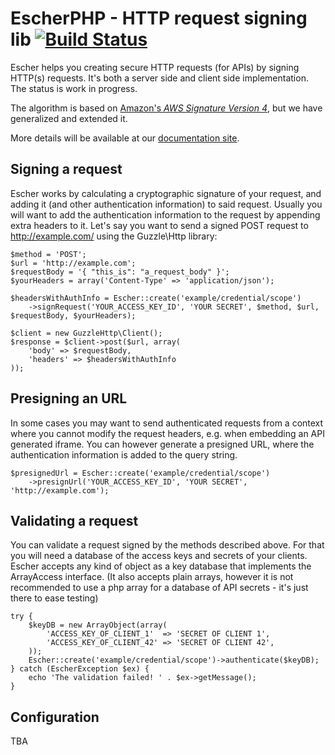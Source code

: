 EscherPHP - HTTP request signing lib [![Build Status](https://travis-ci.org/emartech/escher-php.svg?branch=master)](https://travis-ci.org/emartech/escher-php)
===================================

Escher helps you creating secure HTTP requests (for APIs) by signing HTTP(s) requests. It's both a server side and client side implementation. The status is work in progress.

The algorithm is based on [Amazon's _AWS Signature Version 4_](http://docs.aws.amazon.com/AmazonS3/latest/API/sig-v4-authenticating-requests.html), but we have generalized and extended it.

More details will be available at our [documentation site](https://documentation.emarsys.com/).


Signing a request
-----------------

Escher works by calculating a cryptographic signature of your request, and adding it (and other authentication information) to said request.
Usually you will want to add the authentication information to the request by appending extra headers to it.
Let's say you want to send a signed POST request to http://example.com/ using the Guzzle\Http library:

    $method = 'POST';
    $url = 'http://example.com';
    $requestBody = '{ "this_is": "a_request_body" }';
    $yourHeaders = array('Content-Type' => 'application/json');

    $headersWithAuthInfo = Escher::create('example/credential/scope')
        ->signRequest('YOUR_ACCESS_KEY_ID', 'YOUR SECRET', $method, $url, $requestBody, $yourHeaders);

    $client = new GuzzleHttp\Client();
    $response = $client->post($url, array(
        'body' => $requestBody,
        'headers' => $headersWithAuthInfo
    ));

Presigning an URL
-----------------

In some cases you may want to send authenticated requests from a context where you cannot modify the request headers, e.g. when embedding an API generated iframe.
You can however generate a presigned URL, where the authentication information is added to the query string.

    $presignedUrl = Escher::create('example/credential/scope')
        ->presignUrl('YOUR_ACCESS_KEY_ID', 'YOUR SECRET', 'http://example.com');


Validating a request
--------------------

You can validate a request signed by the methods described above. For that you will need a database of the access keys and secrets of your clients.
Escher accepts any kind of object as a key database that implements the ArrayAccess interface. (It also accepts plain arrays, however it is not recommended to use a php array for a database of API secrets - it's just there to ease testing)

    try {
        $keyDB = new ArrayObject(array(
            'ACCESS_KEY_OF_CLIENT_1'  => 'SECRET OF CLIENT 1',
            'ACCESS_KEY_OF_CLIENT_42' => 'SECRET OF CLIENT 42',
        ));
        Escher::create('example/credential/scope')->authenticate($keyDB);
    } catch (EscherException $ex) {
        echo 'The validation failed! ' . $ex->getMessage();
    }

Configuration
-------------

TBA

